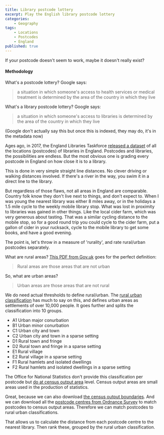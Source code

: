 ```yaml
---
title: Library postcode lottery
excerpt: Play the English library postcode lottery
categories:
    - Geography
tags:
    - Locations
    - Postcodes
    - England
published: true
---
```


If your postcode doesn't seem to work, maybe it doesn't really exist?

#### Methodology

What's a postcode lottery? Google says:

> a situation in which someone's access to health services or medical treatment is determined by the area of the country in which they live 

What's a library postcode lottery? Google says:

> a situation in which someone's access to libraries is determined by the area of the country in which they live

(Google don't actually say this but once this is indexed, they may do, it's in the metadata now)

Ages ago, in 2017, the England Libraries Taskforce [released a dataset](https://www.gov.uk/government/publications/public-libraries-in-england-basic-dataset) of all the locations (postcodes) of libraries in England. Postcodes and libraries, the possibilities are endless. But the most obvious one is grading every postcode in England on how close it is to a library.

This is done in very simple straight line distances. No clever driving or walking distances involved. If there's a river in the way, you swim it in a direct line to the library.

But regardless of those flaws, not all areas in England are comparable. Country folk know they don't live next to things, and don't expect to. When I was young the nearest library was either 8 miles away, or in the holidays a 1.5 mile cycle to the weekly mobile library stop. What was lost in proximity to libraries was gained in other things. Like the local cider farm, which was very generous about tasting. That was a similar cycling distance to the mobile stop, so for a good round trip you could cycle to the cider farm, put a gallon of cider in your rucksack, cycle to the mobile library to get some books, and have a good evening.

The point is, let's throw in a measure of 'rurality', and rate rural/urban postcodes separately. 

What are rural areas? [This PDF from Gov.uk](https://www.gov.uk/government/uploads/system/uploads/attachment_data/file/591462/RUCOA_leaflet_Jan2017.pdf) goes for the perfect definition:

> Rural areas are those areas that are not urban

So, what are urban areas?

> Urban areas are those areas that are not rural

We do need actual thresholds to define rural/urban. The [rural urban classification](https://www.gov.uk/government/statistics/defining-rural-areas) has much to say on this, and defines urban areas as settlements of over 10,000 people. It goes further and splits the classification into 10 groups.

- A1 Urban major conurbation
- B1 Urban minor conurbation
- C1 Urban city and town
- C2 Urban city and town in a sparse setting
- D1 Rural town and fringe
- D2 Rural town and fringe in a sparse setting
- E1 Rural village
- E2 Rural village in a sparse setting
- F1 Rural hamlets and isolated dwellings
- F2 Rural hamlets and isolated dwellings in a sparse setting

The Office for National Statistics don't provide this classification per postcode but [do at census output area](https://ons.maps.arcgis.com/home/item.html?id=3ce248e9651f4dc094f84a4c5de18655) level. Census output areas are small areas used in the production of statistics.

Great, because we can also download [the census output boundaries](http://geoportal.statistics.gov.uk/datasets/output-area-december-2011-full-clipped-boundaries-in-england-and-wales). And we can download all the [postcode centres from Ordnance Survey](https://www.ordnancesurvey.co.uk/business-and-government/products/code-point-open.html) to match postcodes to census output areas. Therefore we can match postcodes to rural urban classifications.

That allows us to calculate the distance from each postcode centre to the nearest library. Then rank these, grouped by the rural urban classification.
